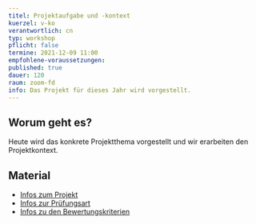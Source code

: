 ```yaml
---
titel: Projektaufgabe und -kontext
kuerzel: v-ko
verantwortlich: cn
typ: workshop
pflicht: false
termine: 2021-12-09 11:00
empfohlene-voraussetzungen: 
published: true
dauer: 120
raum: zoom-fd
info: Das Projekt für dieses Jahr wird vorgestellt.
---
```


## Worum geht es?

Heute wird das konkrete Projektthema vorgestellt und wir erarbeiten den Projektkontext.

## Material
- [Infos zum Projekt](/mi-bachelor-screendesign/projekt-2021/)
- [Infos zur Prüfungsart](/mi-bachelor-screendesign/projektpraesentationspruefung/)
- [Infos zu den Bewertungskriterien](/mi-bachelor-screendesign/niveaustufen/)

